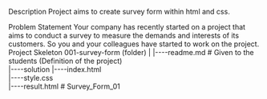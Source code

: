 Description
Project aims to create survey form within html and css.

Problem Statement
Your company has recently started on a project that aims to conduct a survey to measure the demands and interests of its customers. So you and your colleagues have started to work on the project.
Project Skeleton
001-survey-form (folder)
|
|----readme.md         # Given to the students (Definition of the project)          
|----solution
        |----index.html  
        |----style.css   
        |----result.html # Survey_Form_01
